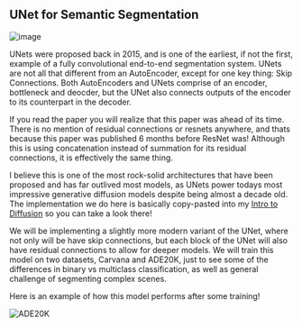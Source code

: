## UNet for Semantic Segmentation

![image](https://github.com/priyammaz/HAL-DL-From-Scratch/blob/main/src/visuals/autoencoder_vs_unet.png?raw=true)

UNets were proposed back in 2015, and is one of the earliest, if not the first, example of a fully convolutional end-to-end segmentation system. UNets are not all that different from an AutoEncoder, except for one key thing: Skip Connections. Both AutoEncoders and UNets comprise of an encoder, bottleneck and deocder, but the UNet also connects outputs of the encoder to its counterpart in the decoder. 

If you read the paper you will realize that this paper was ahead of its time. There is no mention of residual connections or resnets anywhere, and thats because this paper was published 6 months before ResNet was! Although this is using concatenation instead of summation for its residual connections, it is effectively the same thing. 

I believe this is one of the most rock-solid architectures that have been proposed and has far outlived most models, as UNets power todays most impressive generative diffusion models despite being almost a decade old. The implementation we do here is basically copy-pasted into my [Intro to Diffusion](https://github.com/priyammaz/HAL-DL-From-Scratch/tree/main/PyTorch%20for%20Generation/Diffusion/Intro%20to%20Diffusion) so you can take a look there!

We will be implementing a slightly more modern variant of the UNet, where not only will be have skip connections, but each block of the UNet will also have residual connections to allow for deeper models. We will train this model on two datasets, Carvana and ADE20K, just to see some of the differences in binary vs multiclass classification, as well as general challenge of segmenting complex scenes. 

Here is an example of how this model performs after some training!

![ADE20K](https://github.com/priyammaz/HAL-DL-From-Scratch/blob/main/src/visuals/ade20k_unet_prediction.png?raw=true)
